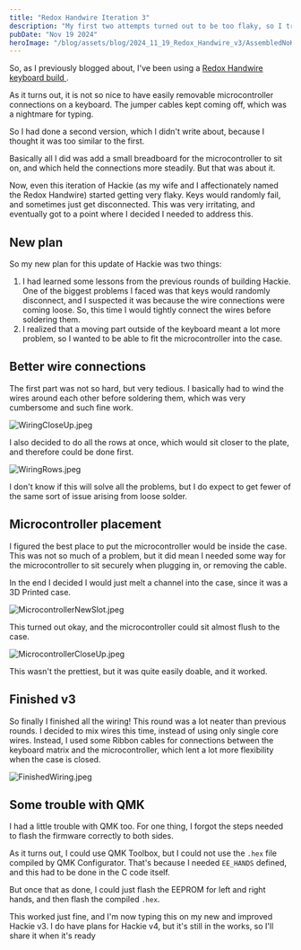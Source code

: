 ```yaml
---
title: "Redox Handwire Iteration 3"
description: "My first two attempts turned out to be too flaky, so I tried something new"
pubDate: "Nov 19 2024"
heroImage: "/blog/assets/blog/2024_11_19_Redox_Handwire_v3/AssembledNoKeycaps.jpeg"
---
```


So, as I previously blogged about, I've been using a [ Redox Handwire keyboard build ](https://tehj.io/blog/projects/2022_01_17_redox_keyboard_builds/). 

As it turns out, it is not so nice to have easily removable microcontroller connections on a keyboard. The jumper cables kept coming off, which was a nightmare for typing.

So I had done a second version, which I didn't write about, because I thought it was too similar to the first. 

Basically all I did was add a small breadboard for the microcontroller to sit on, and which held the connections more steadily. But that was about it. 

Now, even this iteration of Hackie (as my wife and I affectionately named the Redox Handwire) started getting very flaky. Keys would randomly fail, and sometimes just get disconnected. This was very irritating, and eventually got to a point where I decided I needed to address this. 

## New plan

So my new plan for this update of Hackie was two things:

1. I had learned some lessons from the previous rounds of building Hackie. One of the biggest problems I faced was that keys would randomly disconnect, and I suspected it was because the wire connections were coming loose. So, this time I would tightly connect the wires before soldering them. 
2. I realized that a moving part outside of the keyboard meant a lot more problem, so I wanted to be able to fit the microcontroller into the case. 

## Better wire connections

The first part was not so hard, but very tedious. I basically had to wind the wires around each other before soldering them, which was very cumbersome and such fine work. 

![WiringCloseUp.jpeg](/assets/blog/2024_11_19_Redox_Handwire_v3/WiringCloseUp.jpeg)

I also decided to do all the rows at once, which would sit closer to the plate, and therefore could be done first.

![WiringRows.jpeg](/assets/blog/2024_11_19_Redox_Handwire_v3/WiringRows.jpeg)

I don't know if this will solve all the problems, but I do expect to get fewer of the same sort of issue arising from loose solder.

## Microcontroller placement

I figured the best place to put the microcontroller would be inside the case. This was not so much of a problem, but it did mean I needed some way for the microcontroller to sit securely when plugging in, or removing the cable.

In the end I decided I would just melt a channel into the case, since it was a 3D Printed case. 

![MicrocontrollerNewSlot.jpeg](/assets/blog/2024_11_19_Redox_Handwire_v3/MicrocontrollerNewSlot.jpeg)

This turned out okay, and the microcontroller could sit almost flush to the case.

![MicrocontrollerCloseUp.jpeg](/assets/blog/2024_11_19_Redox_Handwire_v3/MicrocontrollerCloseUp.jpeg)

This wasn't the prettiest, but it was quite easily doable, and it worked. 

## Finished v3

So finally I finished all the wiring! This round was a lot neater than previous rounds. I decided to mix wires this time, instead of using only single core wires. Instead, I used some Ribbon cables for connections between the keyboard matrix and the microcontroller, which lent a lot more flexibility when the case is closed.

![FinishedWiring.jpeg](/assets/blog/2024_11_19_Redox_Handwire_v3/FinishedWiring.jpeg)

## Some trouble with QMK

I had a little trouble with QMK too. For one thing, I forgot the steps needed to flash the firmware correctly to both sides. 

As it turns out, I could use QMK Toolbox, but I could not use the `.hex` file compiled by QMK Configurator. That's because I needed `EE_HANDS` defined, and this had to be done in the C code itself. 

But once that as done, I could just flash the EEPROM for left and right hands, and then flash the compiled `.hex`. 

This worked just fine, and I'm now typing this on my new and improved Hackie v3. I do have plans for Hackie v4, but it's still in the works, so I'll share it when it's ready
